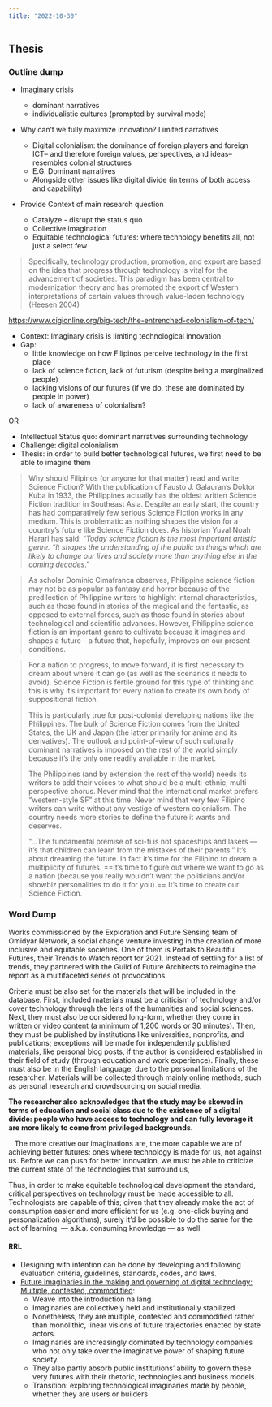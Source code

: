 ```yaml
---
title: "2022-10-30"
---
```

## Thesis
### Outline dump
- Imaginary crisis
	- dominant narratives
	- individualistic cultures (prompted by survival mode)


-   Why can’t we fully maximize innovation? Limited narratives
	-   Digital colonialism: the dominance of foreign players and foreign ICT– and therefore foreign values, perspectives, and ideas– resembles colonial structures
	-   E.G. Dominant narratives
	-   Alongside other issues like digital divide (in terms of both access and capability)
-   Provide Context of main research question
	-   Catalyze - disrupt the status quo
	-   Collective imagination
	-   Equitable technological futures: where technology benefits all, not just a select few

> Specifically, technology production, promotion, and export are based on the idea that progress through technology is vital for the advancement of societies. This paradigm has been central to modernization theory and has promoted the export of Western interpretations of certain values through value-laden technology (Heesen 2004)

https://www.cigionline.org/big-tech/the-entrenched-colonialism-of-tech/

- Context: Imaginary crisis is limiting technological innovation
- Gap: 
	- little knowledge on how Filipinos perceive technology in the first place
	- lack of science fiction, lack of futurism (despite being a marginalized people)
	- lacking visions of our futures (if we do, these are dominated by people in power)
	- lack of awareness of colonialism?

OR

- Intellectual Status quo: dominant narratives surrounding technology
- Challenge: digital colonialism
- Thesis: in order to build better technological futures, we first need to be able to imagine them

> Why should Filipinos (or anyone for that matter) read and write Science Fiction? With the publication of Fausto J. Galauran’s Doktor Kuba in 1933, the Philippines actually has the oldest written Science Fiction tradition in Southeast Asia. Despite an early start, the country has had comparatively few serious Science Fiction works in any medium. This is problematic as nothing shapes the vision for a country’s future like Science Fiction does. As historian Yuval Noah Harari has said: “_Today science fiction is the most important artistic genre. “It shapes the understanding of the public on things which are likely to change our lives and society more than anything else in the coming decades_.”

> As scholar Dominic Cimafranca observes, Philippine science fiction may not be as popular as fantasy and horror because of the predilection of Philippine writers to highlight internal characteristics, such as those found in stories of the magical and the fantastic, as opposed to external forces, such as those found in stories about technological and scientific advances. However, Philippine science fiction is an important genre to cultivate because it imagines and shapes a future – a future that, hopefully, improves on our present conditions.

> For a nation to progress, to move forward, it is first necessary to dream about where it can go (as well as the scenarios it needs to avoid). Science Fiction is fertile ground for this type of thinking and this is why it’s important for every nation to create its own body of suppositional fiction.
> 
> This is particularly true for post-colonial developing nations like the Philippines. The bulk of Science Fiction comes from the United States, the UK and Japan (the latter primarily for anime and its derivatives). The outlook and point-of-view of such culturally dominant narratives is imposed on the rest of the world simply because it’s the only one readily available in the market.
> 
> The Philippines (and by extension the rest of the world) needs its writers to add their voices to what should be a multi-ethnic, multi-perspective chorus. Never mind that the international market prefers “western-style SF” at this time. Never mind that very few Filipino writers can write without any vestige of western colonialism. The country needs more stories to define the future it wants and deserves.
> 
> "...The fundamental premise of sci-fi is not spaceships and lasers — it’s that children can learn from the mistakes of their parents.”
> It’s about dreaming the future.
> In fact it’s time for the Filipino to dream a multiplicity of futures. ==It’s time to figure out where we want to go as a nation (because you really wouldn’t want the politicians and/or showbiz personalities to do it for you).== It’s time to create our Science Fiction.

### Word Dump
Works commissioned by the Exploration and Future Sensing team of Omidyar Network, a social change venture investing in the creation of more inclusive and equitable societies. One of them is Portals to Beautiful Futures, their Trends to Watch report for 2021. Instead of settling for a list of trends, they partnered with the Guild of Future Architects to reimagine the report as a multifaceted series of provocations.


Criteria must be also set for the materials that will be included in the database. First, included materials must be a criticism of technology and/or cover technology through the lens of the humanities and social sciences. Next, they must also be considered long-form, whether they come in written or video content (a minimum of 1,200 words or 30 minutes). Then, they must be published by institutions like universities, nonprofits, and publications; exceptions will be made for independently published materials, like personal blog posts, if the author is considered established in their field of study (through education and work experience). Finally, these must also be in the English language, due to the personal limitations of the researcher. Materials will be collected through mainly online methods, such as personal research and crowdsourcing on social media.

**The researcher also acknowledges that the study may be skewed in terms of education and social class due to the existence of a digital divide: people who have access to technology and can fully leverage it are more likely to come from privileged backgrounds.**

 
 The more creative our imaginations are, the more capable we are of achieving better futures: ones where technology is made for us, not against us. Before we can push for better innovation, we must be able to criticize the current state of the technologies that surround us, 

Thus, in order to make equitable technological development the standard, critical perspectives on technology must be made accessible to all. Technologists are capable of this; given that they already make the act of consumption easier and more efficient for us (e.g. one-click buying and personalization algorithms), surely it’d be possible to do the same for the act of learning  — a.k.a. consuming knowledge — as well.

#### RRL
- Designing with intention can be done by developing and following evaluation criteria, guidelines, standards, codes, and laws.
- [Future imaginaries in the making and governing of digital technology: Multiple, contested, commodified](http://journals.sagepub.com/doi/10.1177/1461444820929321):
	-   Weave into the introduction na lang
	-   Imaginaries are collectively held and institutionally stabilized
	-   Nonetheless, they are multiple, contested and commodified rather than monolithic, linear visions of future trajectories enacted by state actors.
	-   Imaginaries are increasingly dominated by technology companies who not only take over the imaginative power of shaping future society.
	- They also partly absorb public institutions’ ability to govern these very futures with their rhetoric, technologies and business models.
	- Transition: exploring technological imaginaries made by people, whether they are users or builders
